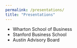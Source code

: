 ```yaml
---
permalink: /presentations/
title: "Presentations"
---
```


- Wharton School of Business
- Stanford Business School
- Austin Advisory Board
